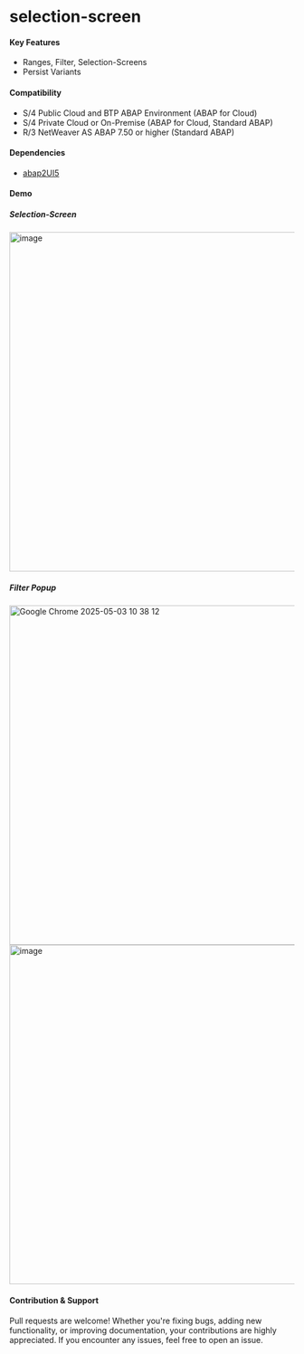 # selection-screen

#### Key Features
* Ranges, Filter, Selection-Screens
* Persist Variants
  
#### Compatibility
* S/4 Public Cloud and BTP ABAP Environment (ABAP for Cloud)
* S/4 Private Cloud or On-Premise (ABAP for Cloud, Standard ABAP)
* R/3 NetWeaver AS ABAP 7.50 or higher (Standard ABAP)

#### Dependencies
* [abap2UI5](https://github.com/abap2UI5/abap2UI5)

#### Demo

##### Selection-Screen
<img width="600" alt="image" src="https://github.com/user-attachments/assets/47eb179e-c563-402d-907f-58ac77b43941" />

##### Filter Popup
<img width="600" alt="Google Chrome 2025-05-03 10 38 12" src="https://github.com/user-attachments/assets/f5c76993-9ad4-46a0-81df-2586ec2c21cf" />
<img width="600" alt="image" src="https://github.com/user-attachments/assets/84c4fa61-a95a-4232-b7c1-0f9d3105e20d" />


#### Contribution & Support
Pull requests are welcome! Whether you're fixing bugs, adding new functionality, or improving documentation, your contributions are highly appreciated. If you encounter any issues, feel free to open an issue.
